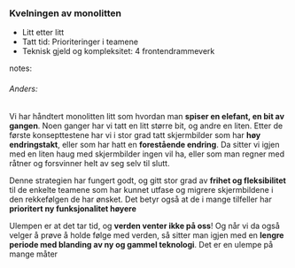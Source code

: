 ### Kvelningen av monolitten

* Litt etter litt
* Tatt tid: Prioriteringer i teamene
* Teknisk gjeld og kompleksitet: 4 frontendrammeverk


notes:
###### Anders:

Vi har håndtert monolitten litt som hvordan man **spiser en elefant, en bit av gangen**. Noen ganger har vi tatt en litt
større bit, og andre en liten. Etter de første konsepttestene har vi i stor grad tatt skjermbilder som har **høy
endringstakt**, eller som har hatt en **forestående endring**. Da sitter vi igjen med en liten haug med skjermbilder ingen 
vil ha, eller som man regner med råtner og forsvinner helt av seg selv til slutt.

Denne strategien har fungert godt, og gitt stor grad av **frihet og fleksibilitet** til de enkelte teamene som har 
kunnet utfase og migrere skjermbildene i den rekkefølgen de har ønsket. Det betyr også at de i mange tilfeller
har **prioritert ny funksjonalitet høyere**

Ulempen er at det tar tid, og **verden venter ikke på oss**! Og når vi da også velger å prøve å holde følge med verden,
så sitter man igjen med en **lengre periode med blanding av ny og gammel teknologi**. Det er en ulempe på mange måter
 